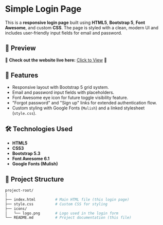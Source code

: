 # Simple Login Page

This is a **responsive login page** built using **HTML5**, **Bootstrap 5**, **Font Awesome**, and custom **CSS**. The page is styled with a clean, modern UI and includes user-friendly input fields for email and password.

## 📸 Preview

🔗 **Check out the website live here:** [Click to View](https://mininalloginmodel.netlify.app/) 🚀

## 🚀 Features

- Responsive layout with Bootstrap 5 grid system.
- Email and password input fields with placeholders.
- Font Awesome eye icon for future toggle visibility feature.
- "Forgot password" and "Sign up" links for extended authentication flow.
- Custom styling with Google Fonts (`Mulish`) and a linked stylesheet (`style.css`).

## 🛠️ Technologies Used

- **HTML5**
- **CSS3**
- **Bootstrap 5.3**
- **Font Awesome 6.1**
- **Google Fonts (Mulish)**

## 📂 Project Structure

```bash
project-root/
│
├── index.html         # Main HTML file (this login page)
├── style.css          # Custom CSS for styling
├── icons/
│   └── logo.png       # Logo used in the login form
└── README.md          # Project documentation (this file)
